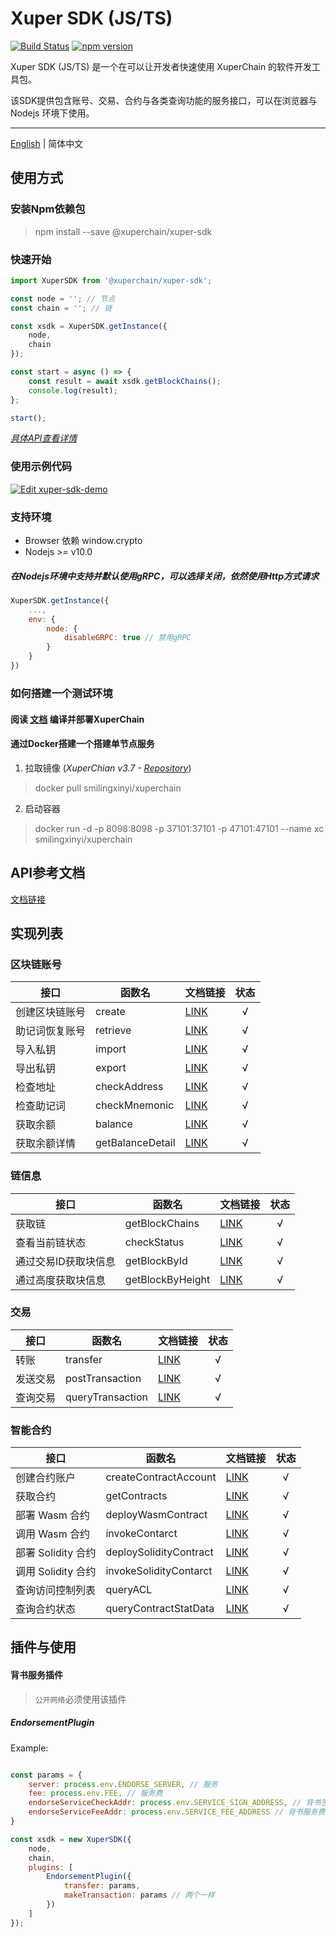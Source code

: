 # Xuper SDK (JS/TS)

[![Build Status](https://travis-ci.org/xuperchain/xuper-sdk-js.svg?branch=master)](https://travis-ci.org/xuperchain/xuper-sdk-js)
[![npm version](https://badge.fury.io/js/%40xuperchain%2Fxuper-sdk.svg)](https://badge.fury.io/js/%40xuperchain%2Fxuper-sdk)

Xuper SDK (JS/TS) 是一个在可以让开发者快速使用 XuperChain 的软件开发工具包。

该SDK提供包含账号、交易、合约与各类查询功能的服务接口，可以在浏览器与 Nodejs 环境下使用。

---

[English](./README.md) | 简体中文

## 使用方式

### 安装Npm依赖包

> npm install --save @xuperchain/xuper-sdk

### 快速开始

```javascript
import XuperSDK from '@xuperchain/xuper-sdk';

const node = ''; // 节点
const chain = ''; // 链

const xsdk = XuperSDK.getInstance({
    node,
    chain
});

const start = async () => {
    const result = await xsdk.getBlockChains();
    console.log(result);
};

start();
```

*[具体API查看详情](#API参考文档)*

### 使用示例代码

[![Edit xuper-sdk-demo](https://codesandbox.io/static/img/play-codesandbox.svg)](https://codesandbox.io/s/xuper-sdk-demo-q5m93?fontsize=14&hidenavigation=1&theme=dark)

### 支持环境
- Browser 依赖 window.crypto
- Nodejs >= v10.0

##### 在Nodejs环境中支持并默认使用**gRPC**，可以选择关闭，依然使用Http方式请求
```javascript
XuperSDK.getInstance({
    ...,
    env: {
        node: {
            disableGRPC: true // 禁用gRPC
        }
    }
})
```

### 如何搭建一个测试环境

#### 阅读 [文档](https://github.com/xuperchain/xuperchain) 编译并部署XuperChain

#### 通过Docker搭建一个搭建单节点服务

1. 拉取镜像 (*XuperChian v3.7 - [Repository](https://github.com/SmilingXinyi/xuperchain)*)
> docker pull smilingxinyi/xuperchain

2. 启动容器
> docker run -d -p 8098:8098  -p 37101:37101 -p 47101:47101 --name xc smilingxinyi/xuperchain

## API参考文档

[文档链接](https://xuperchain.github.io/xuper-sdk-js/classes/xupersdk.html)

## 实现列表

### 区块链账号

接口|函数名|文档链接|状态
---|---|---|:---:
创建区块链账号|create|[LINK](https://xuperchain.github.io/xuper-sdk-js/classes/xupersdk.html#create)|√
助记词恢复账号|retrieve|[LINK](https://xuperchain.github.io/xuper-sdk-js/classes/xupersdk.html#retrieve)|√
导入私钥|import|[LINK](https://xuperchain.github.io/xuper-sdk-js/classes/xupersdk.html#import)|√
导出私钥|export|[LINK](https://xuperchain.github.io/xuper-sdk-js/classes/xupersdk.html#export)|√
检查地址|checkAddress|[LINK](https://xuperchain.github.io/xuper-sdk-js/classes/xupersdk.html#checkaddress)|√
检查助记词|checkMnemonic|[LINK](https://xuperchain.github.io/xuper-sdk-js/classes/xupersdk.html#checkmnemonic)|√
获取余额|balance|[LINK](https://xuperchain.github.io/xuper-sdk-js/classes/xupersdk.html#getbalance)|√
获取余额详情|getBalanceDetail|[LINK](https://xuperchain.github.io/xuper-sdk-js/classes/xupersdk.html#getbalanceDetail)|√

### 链信息

接口|函数名|文档链接|状态
---|---|---|:---:
获取链|getBlockChains|[LINK](https://xuperchain.github.io/xuper-sdk-js/classes/xupersdk.html#getBlockChains)|√
查看当前链状态|checkStatus|[LINK](https://xuperchain.github.io/xuper-sdk-js/classes/xupersdk.html#checkStatus)|√
通过交易ID获取块信息|getBlockById|[LINK](https://xuperchain.github.io/xuper-sdk-js/classes/xupersdk.html#getBlockById)|√
通过高度获取块信息|getBlockByHeight|[LINK](https://xuperchain.github.io/xuper-sdk-js/classes/xupersdk.html#getBlockByHeight)|√

### 交易

接口|函数名|文档链接|状态
---|---|---|:---:
转账|transfer|[LINK](https://xuperchain.github.io/xuper-sdk-js/classes/xupersdk.html#transfer)|√
发送交易|postTransaction|[LINK](https://xuperchain.github.io/xuper-sdk-js/classes/xupersdk.html#postTransaction)|√
查询交易|queryTransaction|[LINK](https://xuperchain.github.io/xuper-sdk-js/classes/xupersdk.html#queryTransaction)|√

### 智能合约

接口|函数名|文档链接|状态
---|---|---|:---:
创建合约账户|createContractAccount|[LINK](https://xuperchain.github.io/xuper-sdk-js/classes/xupersdk.html#createContractAccount)|√
获取合约|getContracts|[LINK](https://xuperchain.github.io/xuper-sdk-js/classes/xupersdk.html#getContracts)|√
部署 Wasm 合约|deployWasmContract|[LINK](https://xuperchain.github.io/xuper-sdk-js/classes/xupersdk.html#deployWasmContract)|√
调用 Wasm 合约|invokeContarct|[LINK](https://xuperchain.github.io/xuper-sdk-js/classes/xupersdk.html#invokeContarct)|√
部署 Solidity 合约|deploySolidityContract|[LINK](https://xuperchain.github.io/xuper-sdk-js/classes/xupersdk.html#deploySolidityContract)|√
调用 Solidity 合约|invokeSolidityContarct|[LINK](https://xuperchain.github.io/xuper-sdk-js/classes/xupersdk.html#invokeSolidityContarct)|√
查询访问控制列表|queryACL|[LINK](https://xuperchain.github.io/xuper-sdk-js/classes/xupersdk.html#queryACL)|√
查询合约状态|queryContractStatData|[LINK](https://xuperchain.github.io/xuper-sdk-js/classes/xupersdk.html#queryContractStatData)|√

## 插件与使用

#### 背书服务插件

> `公开网络`必须使用该插件

##### EndorsementPlugin

Example:

```javascript

const params = {
    server: process.env.ENDORSE_SERVER, // 服务
    fee: process.env.FEE, // 服务费
    endorseServiceCheckAddr: process.env.SERVICE_SIGN_ADDRESS, // 背书签名地址
    endorseServiceFeeAddr: process.env.SERVICE_FEE_ADDRESS // 背书服务费地址
}

const xsdk = new XuperSDK({
    node,
    chain,
    plugins: [
        EndorsementPlugin({
            transfer: params,
            makeTransaction: params // 两个一样
        })
    ]
});

```

